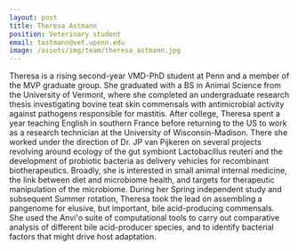 ```yaml
---
layout: post
title: Theresa Astmann
position: Veterinary student
email: tastmann@vet.upenn.edu
image: /assets/img/team/theresa_astmann.jpg
---
```


Theresa is a rising second-year VMD-PhD student at Penn and a member of the MVP graduate group. She graduated with a BS in Animal Science from the University of Vermont, where she completed an undergraduate research thesis investigating bovine teat skin commensals with antimicrobial activity against pathogens responsible for mastitis. After college, Theresa spent a year teaching English in southern France before returning to the US to work as a research technician at the University of Wisconsin-Madison. There she worked under the direction of Dr. JP van Pijkeren on several projects revolving around ecology of the gut symbiont Lactobacillus reuteri and the development of probiotic bacteria as delivery vehicles for recombinant biotherapeutics. Broadly, she is interested in small animal internal medicine, the link between diet and microbiome health, and targets for therapeutic manipulation of the microbiome.  During her Spring independent study and subsequent Summer rotation, Theresa took the lead on assembling a pangenome for elusive, but important, bile acid-producing commensals.  She used the Anvi'o suite of computational tools to carry out comparative analysis of different bile acid-producer species, and to identify bacterial factors that might drive host adaptation.